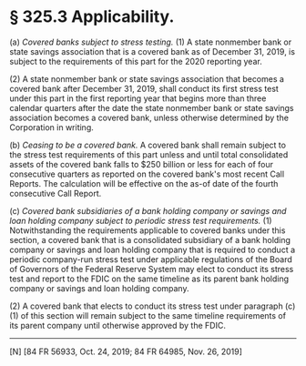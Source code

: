 # § 325.3   Applicability.

(a) *Covered banks subject to stress testing.* (1) A state nonmember bank or state savings association that is a covered bank as of December 31, 2019, is subject to the requirements of this part for the 2020 reporting year.


(2) A state nonmember bank or state savings association that becomes a covered bank after December 31, 2019, shall conduct its first stress test under this part in the first reporting year that begins more than three calendar quarters after the date the state nonmember bank or state savings association becomes a covered bank, unless otherwise determined by the Corporation in writing.


(b) *Ceasing to be a covered bank.* A covered bank shall remain subject to the stress test requirements of this part unless and until total consolidated assets of the covered bank falls to $250 billion or less for each of four consecutive quarters as reported on the covered bank's most recent Call Reports. The calculation will be effective on the as-of date of the fourth consecutive Call Report.


(c) *Covered bank subsidiaries of a bank holding company or savings and loan holding company subject to periodic stress test requirements.* (1) Notwithstanding the requirements applicable to covered banks under this section, a covered bank that is a consolidated subsidiary of a bank holding company or savings and loan holding company that is required to conduct a periodic company-run stress test under applicable regulations of the Board of Governors of the Federal Reserve System may elect to conduct its stress test and report to the FDIC on the same timeline as its parent bank holding company or savings and loan holding company.


(2) A covered bank that elects to conduct its stress test under paragraph (c)(1) of this section will remain subject to the same timeline requirements of its parent company until otherwise approved by the FDIC.



---

[N] [84 FR 56933, Oct. 24, 2019; 84 FR 64985, Nov. 26, 2019]




